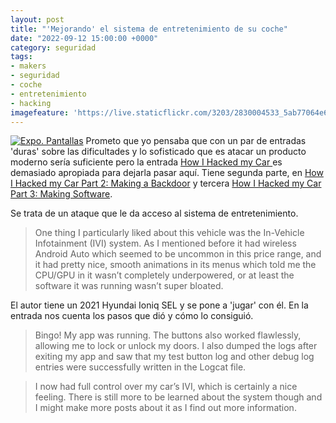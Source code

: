 ```yaml
---
layout: post
title: "'Mejorando' el sistema de entretenimiento de su coche"
date: "2022-09-12 15:00:00 +0000"
category: seguridad
tags:
- makers
- seguridad
- coche
- entretenimiento
- hacking
imagefeature: 'https://live.staticflickr.com/3203/2830004533_5ab77064e6.jpg'
---
```

<a href="https://www.flickr.com/photos/fernand0/2830004533/" title="Expo. Pantallas "><img src="https://live.staticflickr.com/3203/2830004533_5ab77064e6.jpg" alt="Expo. Pantallas " class="img-responsive img-centered"></a>
Prometo que yo pensaba que con un par de entradas 'duras' sobre las dificultades y lo sofisticado que es atacar un producto moderno sería suficiente pero la entrada [How I Hacked my Car ](https://programmingwithstyle.com/posts/howihackedmycar/) es demasiado apropiada para dejarla pasar aquí.
Tiene segunda parte, en [How I Hacked my Car Part 2: Making a Backdoor](https://programmingwithstyle.com/posts/howihackedmycarpart2/) y tercera [How I Hacked my Car Part 3: Making Software](https://programmingwithstyle.com/posts/howihackedmycarpart3/).

Se trata de un ataque que le da acceso al sistema de entretenimiento.

> One thing I particularly liked about this vehicle was the In-Vehicle Infotainment (IVI) system. As I mentioned before it had wireless Android Auto which seemed to be uncommon in this price range, and it had pretty nice, smooth animations in its menus which told me the CPU/GPU in it wasn’t completely underpowered, or at least the software it was running wasn’t super bloated.

El autor tiene un 2021 Hyundai Ioniq SEL y se pone a 'jugar' con él. En la entrada nos cuenta los pasos que dió y cómo lo consiguió.

> Bingo! My app was running. The buttons also worked flawlessly, allowing me to lock or unlock my doors. I also dumped the logs after exiting my app and saw that my test button log and other debug log entries were successfully written in the Logcat file.

> I now had full control over my car’s IVI, which is certainly a nice feeling. There is still more to be learned about the system though and I might make more posts about it as I find out more information.


